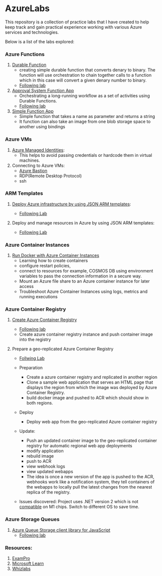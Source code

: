 # AzureLabs

This repository is a collection of practice labs that I have created to help keep track and gain practical experience working with various Azure services and technologies.

Below is a list of the labs explored:

### Azure Functions

1. [Durable Function](https://github.com/Jhedie/AzureLabs/tree/main/DurableFunctions)
   - creating simple durable function that converts denary to binary. The function will use orchestration to chain together calls to a function which in this case will convert a given denary number to binary.
   - [Following lab](https://learn.microsoft.com/en-us/azure/azure-functions/durable/quickstart-ts-vscode?pivots=nodejs-model-v4)
2. [Approval System Function App](https://github.com/Jhedie/AzureLabs/tree/main/approvalSystemFuncApp)
   - Orchestrating a long-running workflow as a set of activities using Durable Functions.
   - [Following lab](https://learn.microsoft.com/en-us/training/modules/create-long-running-serverless-workflow-with-durable-functions/1-introduction)
3. [Simple Function App](https://github.com/Jhedie/AzureLabs/tree/main/SimpleFunctionApp)
   - Simple function that takes a name as parameter and returns a string
   - It function can also take an image from one blob storage space to another using bindings

### Azure VMs

1. [Azure Managed Identities](https://learn.microsoft.com/en-us/azure/active-directory/managed-identities-azure-resources/qs-configure-portal-windows-vm):
   - This helps to avoid passing credentials or hardcode them in virtual machines.
2. Connecting to Azure VMs:
   - [Azure Bastion](https://learn.microsoft.com/en-us/azure/bastion/bastion-connect-vm-rdp-windows)
   - RDP(Remote Desktop Protocol)
   - ssh

### ARM Templates

1. [Deploy Azure infrastructure by using JSON ARM templates](https://github.com/Jhedie/AzureLabs/tree/main/azTemplates):

   - [Following Lab](https://learn.microsoft.com/en-us/training/modules/create-azure-resource-manager-template-vs-code/)

2. Deploy and manage resources in Azure by using JSON ARM templates:
   - [Following Lab](https://learn.microsoft.com/en-us/training/modules/modify-azure-resource-manager-template-reuse/1-introduction)

### Azure Container Instances

1. [Run Docker with Azure Container Instances](https://learn.microsoft.com/en-us/training/modules/run-docker-with-azure-container-instances/)
   - Learning how to create containers
   - configure restart policies,
   - connect to resources for example, COSMOS DB using environment variables to pass the connection information in a secure way.
   - Mount an Azure file share to an Azure container instance for later access
   - Troubleshoot Azure Container Instances using logs, metrics and running executions

### Azure Container Registry

1.  [Create Azure Container Registry](https://github.com/Jhedie/AzureLabs/tree/main/azureContainerRegistry)
    - [Following lab](https://learn.microsoft.com/en-us/azure/container-registry/container-registry-get-started-portal?tabs=azure-cli)
    - Create azure container registry instance and push container image into the registry

3.  Prepare a geo-replicated Azure Container Registry
    - [Follwing Lab](https://learn.microsoft.com/en-us/azure/container-registry/container-registry-tutorial-prepare-registry)

    - Preparation
      - Create a azure container registry and replicated in another region
      - Clone a sample web application that serves an HTML page that displays the region from which the image was deployed by Azure Container Registry.
      - build docker image and pushed to ACR which should show in both regions.
    - Deploy
      - Deploy web app from the geo-replicated Azure container registry
    - Update:
      - Push an updated container image to the geo-replicated container registry for automatic regional web app deployments
      - modify application
      - rebuild image
      - push to ACR
      - view webhook logs
      - view updated webapps
      - The idea is once a new version of the app is pushed to the ACR, webhooks work    like a notification system, they tell containers of the webapps to locally pull the latest changes from the nearest replica of the registry.
     - Issues discovered: Project uses .NET version 2 which is not [compatible](https://github.com/NuGet/Home/issues/12227#issuecomment-1548221158) on M1 chips. Switch to different OS to save time.

### Azure Storage Queues
1. [Azure Queue Storage client library for JavaScript](https://github.com/Jhedie/AzureLabs/tree/main/AzureStorage/queues-quickstart)
   - [Following lab](https://learn.microsoft.com/en-us/azure/storage/queues/storage-quickstart-queues-nodejs?tabs=passwordless%2Croles-azure-cli%2Cenvironment-variable-windows%2Csign-in-azure-cli#update-a-message-in-a-queue)

### Resources:

1. [ExamPro](https://app.exampro.co/)
2. [Microsoft Learn](https://learn.microsoft.com/en-us/)
3. [Whizlabs](https://www.whizlabs.com/learn/course/microsoft-azure-certification-az-204/300)
